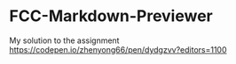 # FCC-Markdown-Previewer
My solution to the assignment https://codepen.io/zhenyong66/pen/dydgzvv?editors=1100
